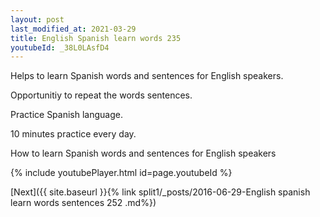 ```yaml
---
layout: post
last_modified_at: 2021-03-29
title: English Spanish learn words 235 
youtubeId: _38L0LAsfD4
---
```

 
 
Helps to learn Spanish words and sentences for English speakers.

Opportunitiy to repeat the words sentences. 

Practice Spanish language. 
 
10 minutes practice every day. 
 
How to learn Spanish words and sentences for English speakers 
 
{% include youtubePlayer.html id=page.youtubeId %}
 
 
[Next]({{ site.baseurl }}{% link  split1/_posts/2016-06-29-English spanish learn words sentences 252 .md%})
 
